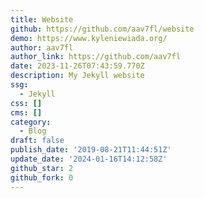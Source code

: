 ```yaml
---
title: Website
github: https://github.com/aav7fl/website
demo: https://www.kyleniewiada.org/
author: aav7fl
author_link: https://github.com/aav7fl
date: 2023-11-26T07:43:59.770Z
description: My Jekyll website
ssg:
  - Jekyll
css: []
cms: []
category:
  - Blog
draft: false
publish_date: '2019-08-21T11:44:51Z'
update_date: '2024-01-16T14:12:58Z'
github_star: 2
github_fork: 0
---
```

